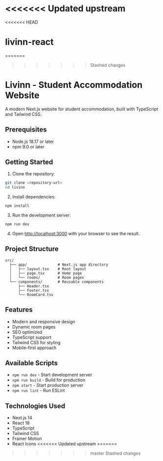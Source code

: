 <<<<<<< Updated upstream
=======
<<<<<<< HEAD
# livinn-react
=======
>>>>>>> Stashed changes
# Livinn - Student Accommodation Website

A modern Next.js website for student accommodation, built with TypeScript and Tailwind CSS.

## Prerequisites

- Node.js 18.17 or later
- npm 9.0 or later

## Getting Started

1. Clone the repository:

```bash
git clone <repository-url>
cd livinn
```

2. Install dependencies:

```bash
npm install
```

3. Run the development server:

```bash
npm run dev
```

4. Open [http://localhost:3000](http://localhost:3000) with your browser to see the result.

## Project Structure

```
src/
  ├── app/              # Next.js app directory
  │   ├── layout.tsx    # Root layout
  │   ├── page.tsx      # Home page
  │   └── rooms/        # Room pages
  └── components/       # Reusable components
      ├── Header.tsx
      ├── Footer.tsx
      └── RoomCard.tsx
```

## Features

- Modern and responsive design
- Dynamic room pages
- SEO optimized
- TypeScript support
- Tailwind CSS for styling
- Mobile-first approach

## Available Scripts

- `npm run dev` - Start development server
- `npm run build` - Build for production
- `npm start` - Start production server
- `npm run lint` - Run ESLint

## Technologies Used

- Next.js 14
- React 18
- TypeScript
- Tailwind CSS
- Framer Motion
- React Icons
<<<<<<< Updated upstream
=======
>>>>>>> master
>>>>>>> Stashed changes
